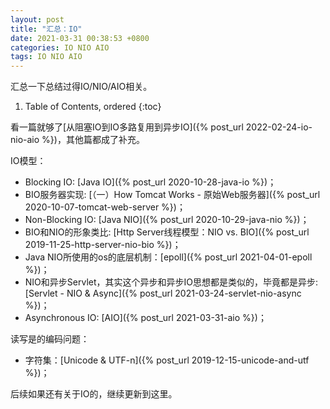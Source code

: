 ```yaml
---
layout: post
title: "汇总：IO"
date: 2021-03-31 00:38:53 +0800
categories: IO NIO AIO
tags: IO NIO AIO
---
```


汇总一下总结过得IO/NIO/AIO相关。

1. Table of Contents, ordered
{:toc}

看一篇就够了[从阻塞IO到IO多路复用到异步IO]({% post_url 2022-02-24-io-nio-aio %})，其他篇都成了补充。

IO模型：
- Blocking IO: [Java IO]({% post_url 2020-10-28-java-io %})；
- BIO服务器实现: [（一）How Tomcat Works - 原始Web服务器]({% post_url 2020-10-07-tomcat-web-server %})；
- Non-Blocking IO: [Java NIO]({% post_url 2020-10-29-java-nio %})；
- BIO和NIO的形象类比: [Http Server线程模型：NIO vs. BIO]({% post_url 2019-11-25-http-server-nio-bio %})；
- Java NIO所使用的os的底层机制：[epoll]({% post_url 2021-04-01-epoll %})；
- NIO和异步Servlet，其实这个异步和异步IO思想都是类似的，毕竟都是异步: [Servlet - NIO & Async]({% post_url 2021-03-24-servlet-nio-async %})；
- Asynchronous IO: [AIO]({% post_url 2021-03-31-aio %})；

读写是的编码问题：
- 字符集：[Unicode & UTF-n]({% post_url 2019-12-15-unicode-and-utf %})；

后续如果还有关于IO的，继续更新到这里。

